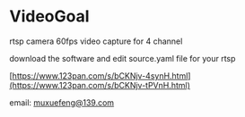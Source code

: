# VideoGoal
rtsp camera 60fps video capture for 4 channel

download the software and edit source.yaml file for your rtsp

[https://www.123pan.com/s/bCKNjv-4synH.html](https://www.123pan.com/s/bCKNjv-tPVnH.html)

email: muxuefeng@139.com

